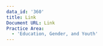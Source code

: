```yaml
---
data_id: '360'
title: Link
Document URL: Link
Practice Area:
  - 'Education, Gender, and Youth'
---
```

